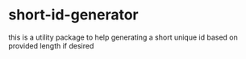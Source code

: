 # short-id-generator

this is a utility package to help generating a short unique id based on provided length if desired
